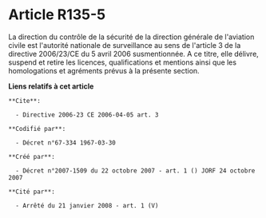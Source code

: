 # Article R135-5

La direction du contrôle de la sécurité de la direction générale de l'aviation civile est l'autorité nationale de
surveillance au sens de l'article 3 de la directive 2006/23/CE du 5 avril 2006 susmentionnée. A ce titre, elle délivre,
suspend et retire les licences, qualifications et mentions ainsi que les homologations et agréments prévus à la présente
section.

**Liens relatifs à cet article**

	**Cite**:

	  - Directive 2006-23 CE 2006-04-05 art. 3

	**Codifié par**:

	  - Décret n°67-334 1967-03-30

	**Créé par**:

	  - Décret n°2007-1509 du 22 octobre 2007 - art. 1 () JORF 24 octobre 2007

	**Cité par**:

	  - Arrêté du 21 janvier 2008 - art. 1 (V)
